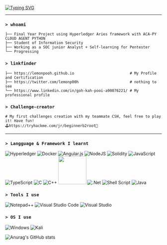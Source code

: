 [![Typing SVG](https://readme-typing-svg.demolab.com?font=Fira+Code&pause=1000&color=F7591E&width=435&lines=Hi%2C+I'm+Lemonpooh%E2%9C%8C%EF%B8%8F)](https://git.io/typing-svg)
***

### `> whoami`

```
├── Final Year Project using Hyperledger Aries framework with ACA-PY CLOUD AGENT PYTHON
├── Student of Information Security
├── Working as a SOC junior Analyst + Self-learning for Pentester
└── Progressing
```

### `> linkfinder`

```
├── https://lemonpooh.github.io                         # My Profile and Certification
├── https://twitter.com/lemonp00h                       # nothing to see
└── https://www.linkedin.com/in/goh-kah-pooi-a90076221/ # My professional profile
```

### `> Challenge-creator`

```
# My first challenges creation with my teammate CSH, feel free to play it! Have fun!
🕹️https://tryhackme.com/jr/beginnerb2root🚩
```


***
### `> Langguage & Framework I learnt`
![Hyperledger](https://img.shields.io/badge/hyperledger-2F3134?style=for-the-badge&logo=hyperledger&logoColor=white)
![Docker](https://img.shields.io/badge/docker-%230db7ed.svg?style=for-the-badge&logo=docker&logoColor=white)
![Angular.js](https://img.shields.io/badge/angular.js-%23E23237.svg?style=for-the-badge&logo=angularjs&logoColor=white)
![NodeJS](https://img.shields.io/badge/node.js-6DA55F?style=for-the-badge&logo=node.js&logoColor=white)
![Solidity](https://img.shields.io/badge/Solidity-%23363636.svg?style=for-the-badge&logo=solidity&logoColor=white)
![JavaScript](https://img.shields.io/badge/javascript-%23323330.svg?style=for-the-badge&logo=javascript&logoColor=%23F7DF1E)
![TypeScript](https://img.shields.io/badge/typescript-%23007ACC.svg?style=for-the-badge&logo=typescript&logoColor=white)
![C](https://img.shields.io/badge/c-%2300599C.svg?style=for-the-badge&logo=c&logoColor=white)
![C++](https://img.shields.io/badge/c++-%2300599C.svg?style=for-the-badge&logo=c%2B%2B&logoColor=white)
<img src="https://img.shields.io/badge/Code-Assembly-9cf?style=flat&logo=AssemblyScript&labelColor=black" width="90px">
![.Net](https://img.shields.io/badge/.NET-5C2D91?style=for-the-badge&logo=.net&logoColor=white)
![Shell Script](https://img.shields.io/badge/shell_script-%23121011.svg?style=for-the-badge&logo=gnu-bash&logoColor=white)
![Java](https://img.shields.io/badge/java-%23ED8B00.svg?style=for-the-badge&logo=java&logoColor=white) 

### `> Tools I use`
![Notepad++](https://img.shields.io/badge/Notepad++-90E59A.svg?style=for-the-badge&logo=notepad%2b%2b&logoColor=black)
![Visual Studio Code](https://img.shields.io/badge/Visual%20Studio%20Code-0078d7.svg?style=for-the-badge&logo=visual-studio-code&logoColor=white)
![Visual Studio](https://img.shields.io/badge/Visual%20Studio-5C2D91.svg?style=for-the-badge&logo=visual-studio&logoColor=white)

### `> OS I use`
![Windows](https://img.shields.io/badge/Windows-0078D6?style=for-the-badge&logo=windows&logoColor=white)
![Kali](https://img.shields.io/badge/Kali-268BEE?style=for-the-badge&logo=kalilinux&logoColor=white)


![Anurag's GitHub stats](https://github-readme-stats.vercel.app/api?username=lemonpooh&show_icons=true&theme=onedark)

